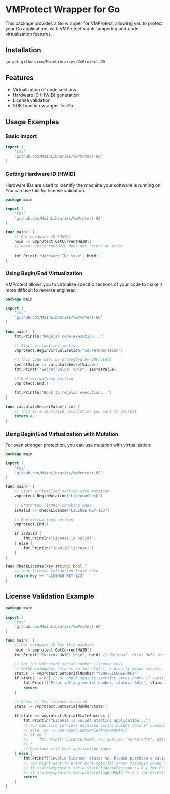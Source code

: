 # VMProtect Wrapper for Go

This package provides a Go wrapper for VMProtect, allowing you to protect your Go applications with VMProtect's anti-tampering and code virtualization features.

## Installation

```bash
go get github.com/MainLibraries/VmProtect-GO
```

## Features

- Virtualization of code sections
- Hardware ID (HWID) generation
- License validation
- SDK function wrapper for Go

## Usage Examples

### Basic Import

```go
import (
    "fmt"
    "github.com/MainLibraries/VmProtect-GO"
)
```

### Getting Hardware ID (HWID)

Hardware IDs are used to identify the machine your software is running on. You can use this for license validation.

```go
package main

import (
    "fmt"
    "github.com/MainLibraries/VmProtect-GO"
)

func main() {
    // Get hardware ID (HWID)
    hwid := vmprotect.GetCurrentHWID()
    // Note: GetCurrentHWID does not return an error.
    
    fmt.Printf("Hardware ID: %s\n", hwid)
}
```

### Using Begin/End Virtualization

VMProtect allows you to virtualize specific sections of your code to make it more difficult to reverse engineer:

```go
package main

import (
    "fmt"
    "github.com/MainLibraries/VmProtect-GO"
)

func main() {
    fmt.Println("Regular code execution...")
    
    // Start virtualized section
    vmprotect.BeginVirtualization("SecretOperation")
    
    // This code will be protected by VMProtect
    secretValue := calculateSecretValue()
    fmt.Printf("Secret value: %d\n", secretValue)
    
    // End virtualized section
    vmprotect.End()
    
    fmt.Println("Back to regular execution...")
}

func calculateSecretValue() int {
    // This is a sensitive calculation you want to protect
    return 42
}
```

### Using Begin/End Virtualization with Mutation

For even stronger protection, you can use mutation with virtualization:

```go
package main

import (
    "fmt"
    "github.com/MainLibraries/VmProtect-GO"
)

func main() {
    // Start virtualized section with mutation
    vmprotect.BeginMutation("LicenseCheck")
    
    // Protected license checking code
    isValid := checkLicense("LICENSE-KEY-123")
    
    // End virtualized section
    vmprotect.End()
    
    if isValid {
        fmt.Println("License is valid!")
    } else {
        fmt.Println("Invalid license!")
    }
}

func checkLicense(key string) bool {
    // Your license validation logic here
    return key == "LICENSE-KEY-123"
}
```

## License Validation Example

```go
package main

import (
    "fmt"
    "github.com/MainLibraries/VmProtect-GO"
)

func main() {
    // Get hardware ID for this machine
    hwid := vmprotect.GetCurrentHWID()
    fmt.Printf("Current HWID: %s\n", hwid) // Optional: Print HWID for debugging
    
    // Set the VMProtect serial number (license key)
    // SetSerialNumber returns an int status, 0 usually means success.
    status := vmprotect.SetSerialNumber("YOUR-LICENSE-KEY")
    if status != 0 { // Or check against specific error codes if available
        fmt.Printf("Error setting serial number, status: %d\n", status)
        return
    }
    
    // Check if the license is valid
    state := vmprotect.GetSerialNumberState()
    
    if state == vmprotect.SerialStateSuccess {
        fmt.Println("License is valid! Starting application...")
        // You can also retrieve detailed serial number data if needed:
        // data, ok := vmprotect.GetSerialNumberData()
        // if ok {
        //     fmt.Printf("License User: %s, Expires: %d-%d-%d\n", data.UserName, data.ExpireDate.Year, data.ExpireDate.Month, data.ExpireDate.Day)
        // }
        // Continue with your application logic
    } else {
        fmt.Printf("Invalid license! State: %d. Please purchase a valid license.\n", state)
        // You might want to print more specific error messages based on the state flags, e.g.:
        // if state&vmprotect.SerialStateFlagDateExpired != 0 { fmt.Println("License has expired.") }
        // if state&vmprotect.SerialStateFlagBadHWID != 0 { fmt.Println("License is for a different hardware.") }
        return
    }
}
```
